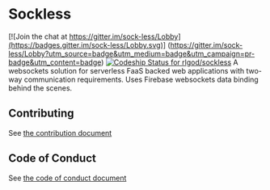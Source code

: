 # Sockless

[![Join the chat at https://gitter.im/sock-less/Lobby](https://badges.gitter.im/sock-less/Lobby.svg)]
(https://gitter.im/sock-less/Lobby?utm_source=badge&utm_medium=badge&utm_campaign=pr-badge&utm_content=badge)
[![Codeship Status for rlgod/sockless](https://app.codeship.com/projects/05a202d0-4a5c-0135-d007-02bd8e42f712/status?branch=master)](https://app.codeship.com/projects/232565)
A websockets solution for serverless FaaS backed web applications with two-way communication requirements.
Uses Firebase websockets data binding behind the scenes.

## Contributing
See [the contribution document](CONTRIBUTING.md)

## Code of Conduct
See [the code of conduct document](CODE_OF_CONDUCT.md)